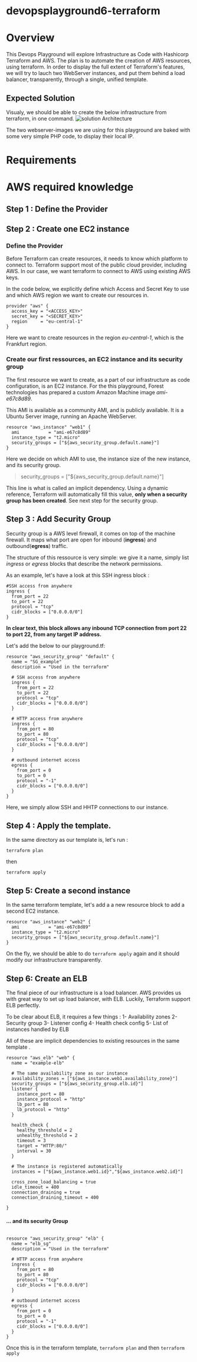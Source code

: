 # devopsplayground6-terraform


# Overview
This Devops Playground will explore Infrastructure as Code with Hashicorp Terraform and  AWS. The plan is to automate the creation of AWS resources, using terraform.  In order to display the full extent of Terraform's features, we will try to lauch two WebServer instances, and put them behind a load balancer, transparently, through a single, unified template.

## Expected Solution
Visualy, we should be able to create the below infrastructure from terraform, in one command. 
![solution Architecture](../schema.png?raw=true "Two Webservers behind a Load Balancer")

The two webserver-images we are using for this playground are baked with some very simple PHP code, to display their local IP.
# Requirements

# AWS required knowledge

## Step 1 : Define the Provider

## Step 2 : Create one EC2 instance

### Define the Provider

Before Terraform can create resources, it needs to know which platform to connect to.
Terraform support most of the public cloud provider, including AWS.
In our case,  we want terraform to connect to AWS using existing AWS keys.

In the code below, we explicitly define which  Access and Secret Key to use and which AWS region we want to create our resources in.

```
provider "aws" {
  access_key = "<ACCESS_KEY>"
  secret_key = "<SECRET_KEY>"
  region     = "eu-central-1"
}
```
Here we want to  create resources in the region *eu-central-1*, which is the Frankfurt region.

### Create our first ressources, an EC2 instance and its security group
The first resource we want to create, as a part of our infrastructure as code configuration, is an EC2 instance.
For the this playground, Forest technologies has prepared a custom Amazon Machine image *ami-e67c8d89*.

This AMI is available as a community AMI, and is publicly available. It is a Ubuntu Server image, running an Apache WebServer.


```
resource "aws_instance" "web1" {
  ami           = "ami-e67c8d89"
  instance_type = "t2.micro"
  security_groups = ["${aws_security_group.default.name}"]
}
```

Here we decide on which AMI to use, the instance size of the new instance, and its security group.

>security_groups = ["${aws_security_group.default.name}"]

This line is what is called an implicit dependency. Using a dynamic reference, Terraform will automatically fill this value, **only when a security group has been created**.
See next step for the security group.

## Step 3 : Add Security Group

Security group is a AWS level firewall, it comes on top of the machine firewall.
It maps what port are open for inbound (**ingress**) and outbound(**egress**) traffic.

The structure of this ressource is very simple:  we give it a name, simply list _ingress_ or _egress_ blocks that describe the network permissions.

As an example, let's have a look at this SSH ingress block :
```
#SSH access from anywhere
ingress {
  from_port = 22
  to_port = 22
  protocol = "tcp"
  cidr_blocks = ["0.0.0.0/0"]
}
```
**In clear text, this block allows any inbound TCP connection from port 22 to port 22, from  any target IP address.**

Let's add the below to our playground.tf:
```
resource "aws_security_group" "default" {
  name = "SG_example"
  description = "Used in the terraform"

  # SSH access from anywhere
  ingress {
    from_port = 22
    to_port = 22
    protocol = "tcp"
    cidr_blocks = ["0.0.0.0/0"]
  }

  # HTTP access from anywhere
  ingress {
    from_port = 80
    to_port = 80
    protocol = "tcp"
    cidr_blocks = ["0.0.0.0/0"]
  }

  # outbound internet access
  egress {
    from_port = 0
    to_port = 0
    protocol = "-1"
    cidr_blocks = ["0.0.0.0/0"]
  }
}
```
Here, we simply allow SSH and HHTP connections to our instance.


## Step 4 : Apply the template.

In the same directory as our template is, let's run :


`terraform plan`

then

`terraform apply`



## Step 5: Create a second instance
In the same terraform template, let's add a a new resource block to add a second EC2 instance.

```
resource "aws_instance" "web2" {
  ami           = "ami-e67c8d89"
  instance_type = "t2.micro"
  security_groups = ["${aws_security_group.default.name}"]
}
```

On the fly, we should be able to do `terraform apply` again and it should modify our infrastructure transparently.

## Step 6: Create an ELB

The final piece of our infrastructure is a load balancer. AWS provides us with great way to set up load balancer, with ELB.
Luckily, Terraform support ELB perfectly.

To be clear about ELB, it requires  a few things :
1- Availability zones
2- Security group
3- Listener config
4- Health check config
5- List of instances handled by ELB

All of these are implicit dependencies to existing resources in the same template .


```
resource "aws_elb" "web" {
  name = "example-elb"

  # The same availability zone as our instance
  availability_zones = ["${aws_instance.web1.availability_zone}"]
  security_groups = ["${aws_security_group.elb.id}"]
  listener {
    instance_port = 80
    instance_protocol = "http"
    lb_port = 80
    lb_protocol = "http"
  }

  health_check {
    healthy_threshold = 2
    unhealthy_threshold = 2
    timeout = 3
    target = "HTTP:80/"
    interval = 30
  }

  # The instance is registered automatically
  instances = ["${aws_instance.web1.id}","${aws_instance.web2.id}"]

  cross_zone_load_balancing = true
  idle_timeout = 400
  connection_draining = true
  connection_draining_timeout = 400

}
```
#### ... and its security Group
```

resource "aws_security_group" "elb" {
  name = "elb_sg"
  description = "Used in the terraform"

  # HTTP access from anywhere
  ingress {
    from_port = 80
    to_port = 80
    protocol = "tcp"
    cidr_blocks = ["0.0.0.0/0"]
  }

  # outbound internet access
  egress {
    from_port = 0
    to_port = 0
    protocol = "-1"
    cidr_blocks = ["0.0.0.0/0"]
  }
}
```

Once this is in the terraform template, `terraform plan` and then `terraform apply`
